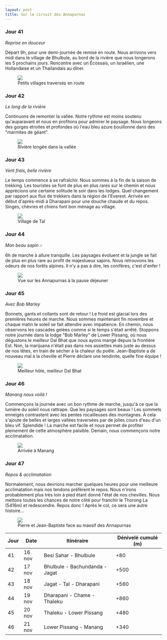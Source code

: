```yaml
---
layout: post
title: Sur le circuit des Annapurnas
---
```


### Jour 41

*Reprise en douceur*

Départ 9h, pour une demi-journée de remise en route. Nous arrivons vers midi dans le village de Bhulbule, au bord de la rivière que nous longerons les 5 prochains jours. Rencontre avec un Écossais, un Israélien, une Hollandaise et un Thaïlandais au dîner. 


<figure>
   <img src="/media/img/7/asset-1.jpg" />
   <figcaption>Petits villages traversés en route</figcaption>
</figure>

### Jour 42

*Le long de la rivière*

Continuons de remonter la vallée. Notre rythme est moins soutenu qu'auparavant et nous en profitons pour admirer le paysage. Nous longeons des gorges étroites et profondes où l'eau bleu azure bouillonne dans des "marmites de géant". 


<figure>
   <img src="/media/img/7/asset-2.jpg" />
   <figcaption>Rivière longée dans la vallée</figcaption>
</figure>

### Jour 43

*Vent frais, belle rivière*

Le temps commence à se rafraîchir. Nous sommes à la fin de la saison de trekking. Les touristes se font de plus en plus rares sur le chemin et nous apprécions une certaine solitude le soir dans les lodges. Quel changement par rapport aux flux de trekkers dans la région de l'Everest. Arrivée en début d'après-midi à Dharapani pour une douche chaude et du repos. Singes, chèvres et chiens font bon ménage au village. 


<figure>
   <img src="/media/img/7/asset-3.jpg" />
   <figcaption>Village de Tal</figcaption>
</figure>

### Jour 44

*Mon beau sapin* 🎶

6h de marche à allure tranquille. Les paysages évoluent et la jungle se fait de plus en plus rare au profit de majestueux sapins. Nous retrouvons les odeurs de nos forêts alpines. Il n'y a pas à dire, les conifères, c'est d'enfer ! 

<figure>
   <img src="/media/img/7/asset-4.jpg" />
   <figcaption>Vue sur les Annapurnas à la pause déjeuner</figcaption>
</figure>

### Jour 45

*Avec Bob Marley*

Bonnets, gants et collants sont de retour ! Le froid est glacial lors des premières heures de marche. Nous sommes maintenant fin novembre et chaque matin le soleil se fait attendre avec impatience. En chemin, nous observons les cascades gelées comme si le temps s'était arrêté. Stoppons notre journée dans la lodge "Bob Marley" de Lower Pissang, où nous dégustons le meilleur Dal Bhat que nous ayons mangé depuis la frontière Est. Non, la marijuana n'était pas dans nos assiettes mais juste au dessus de nos têtes, en train de sécher à la chaleur du poêle. Jean-Baptiste a de nouveau mal à la cheville et Pierre déclare une tendinite, quelle fine équipe !


<figure>
   <img src="/media/img/7/asset-8.jpg" />
   <figcaption>Meilleur hôte, meilleur Dal Bhat</figcaption>
</figure>

### Jour 46

*Manang nous voilà !*

Commençons la journée avec un bon rythme de marche, jusqu'à ce que la lumière du soleil nous rattrape. Que les paysages sont beaux ! Les sommets enneigés contrastent avec les pentes rocailleuses des montagnes. À cela s'ajoute de belles et larges vallées traversées par de jolies cours d'eau d'un bleu vif. Splendide ! La marche est facile et nous permet de profiter pleinement de cette atmosphère paisible. Demain, nous commençons notre acclimatation.


<figure>
   <img src="/media/img/7/asset-12.jpg" />
   <figcaption>Arrivée à Manang</figcaption>
</figure>

### Jour 47

*Repos & acclimatation*

Normalement, nous devrions marcher quelques heures pour une meilleure acclimatation mais nos tendons préfèrent le repos. Nous n'irons probablement plus très loin à pied étant donné l'état de nos chevilles. Nous mettons toutes les chances de notre côté pour franchir le Thorong La (5416m) et redescendre. Repos donc ! Après le col, ce sera une autre histoire...

<figure>
   <img src="/media/img/7/asset-19.jpg" />
   <figcaption>Pierre et Jean-Baptiste face au massif des Annapurnas</figcaption>
</figure>


Jour | Date | Itinéraire | Dénivelé cumulé (m)
--- | --- | --- | --- 
41 | 16 nov | Besi Sahar - Bhulbule | +80
42 | 17 nov | Bhulbule - Bachundanda - Jagat | +500
43 | 18 nov | Jagat - Tal - Dharapani | +560
44 | 19 nov | Dharapani - Chame - Thaleku | +860
45 | 20 nov | Thaleku - Lower Pissang | +480
46 | 21 nov | Lower Pissang - Manang | +340


